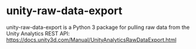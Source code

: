 # unity-raw-data-export
unity-raw-data-export is a Python 3 package for pulling raw data from the Unity Analytics REST API: https://docs.unity3d.com/Manual/UnityAnalyticsRawDataExport.html
